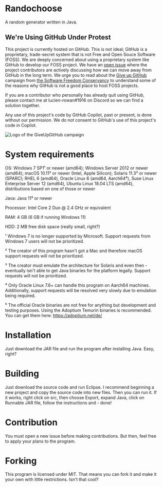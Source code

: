 # Randochoose
A random generator written in Java.

## We're Using GitHub Under Protest

This project is currently hosted on GitHub.  This is not ideal; GitHub is a
proprietary, trade-secret system that is not Free and Open Souce Software
(FOSS).  We are deeply concerned about using a proprietary system like GitHub
to develop our FOSS project.  We have an
[open issue](https://github.com/Tech-FZ/randochoose/issues/12) where the
project contributors are actively discussing how we can move away from GitHub
in the long term.  We urge you to read about the
[Give up GitHub](https://GiveUpGitHub.org) campaign from
[the Software Freedom Conservancy](https://sfconservancy.org) to understand
some of the reasons why GitHub is not a good place to host FOSS projects.

If you are a contributor who personally has already quit using GitHub, please 
contact me at lucien-rowan#1916 on Discord so we can find a solution together.

Any use of this project's code by GitHub Copilot, past or present, is done
without our permission.  We do not consent to GitHub's use of this project's
code in Copilot.

![Logo of the GiveUpGitHub campaign](https://sfconservancy.org/img/GiveUpGitHub.png)

# System requirements
OS: Windows 7 SP1¹ or newer (amd64); Windows Server 2012 or newer (amd64); macOS 10.11² or newer (Intel, Apple Silicon); Solaris 11.3³ or newer (SPARC); RHEL 6 (amd64), Oracle Linux 6 (amd64, Aarch64⁴), Suse Linux Enterprise Server 12 (amd64), Ubuntu Linux 18.04 LTS (amd64), distributions based on one of those or newer

Java: Java 11⁵ or newer

Processor: Intel Core 2 Duo @ 2.4 GHz or equivalent

RAM: 4 GB (6 GB if running Windows 11)

HDD: 2 MB free disk space (really small, right?)

¹ Windows 7 is no longer supported by Microsoft. Support requests from Windows 7 users will not be prioritized.

² The creator of this program hasn't got a Mac and therefore macOS support requests will not be prioritized.

³ The creator must emulate the architecture for Solaris and even then - eventually isn't able to get Java binaries for the platform legally. Support requests will not be prioritized.

⁴ Only Oracle Linux 7.6+ can handle this program on Aarch64 machines. Additionally, support requests will be resolved very slowly due to emulation being required.

⁵ The official Oracle binaries are not free for anything but development and testing purposes. Using the Adoptium Temurin binaries is recommended. You can get them here: https://adoptium.net/de/

# Installation
Just download the JAR file and run the program after installing Java. Easy, right?

# Building
Just download the source code and run Eclipse. I recommend beginning a new project and copy the source code into new files. Then you can run it. If it works, right click on src, then choose Export, expand Java, click on Runnable JAR file, follow the instructions and - done!

# Contribution
You must open a new issue before making contributions. But then, feel free to apply your plans to the program.

# Forking
This program is licensed under MIT. That means you can fork it and make it your own with little restrictions. Isn't that cool?
